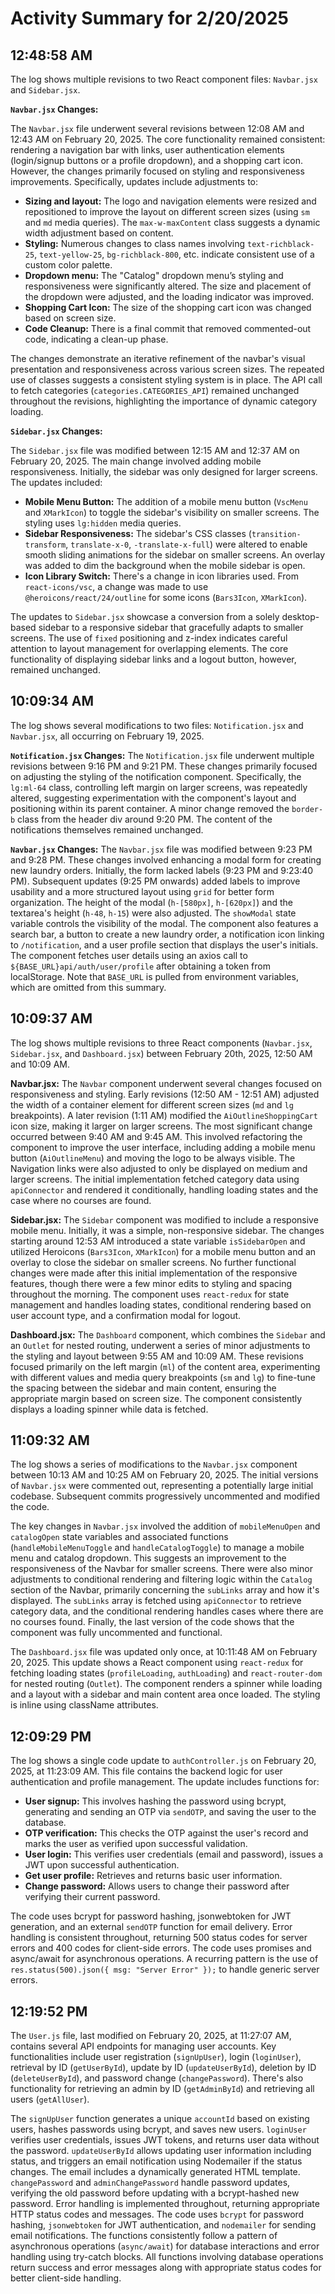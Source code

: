 # Activity Summary for 2/20/2025

## 12:48:58 AM
The log shows multiple revisions to two React component files: `Navbar.jsx` and `Sidebar.jsx`.

**`Navbar.jsx` Changes:**

The `Navbar.jsx` file underwent several revisions between 12:08 AM and 12:43 AM on February 20, 2025.  The core functionality remained consistent: rendering a navigation bar with links, user authentication elements (login/signup buttons or a profile dropdown), and a shopping cart icon.  However,  the changes primarily focused on styling and responsiveness improvements.  Specifically, updates include adjustments to:

* **Sizing and layout:**  The logo and navigation elements were resized and repositioned to improve the layout on different screen sizes (using `sm` and `md` media queries). The  `max-w-maxContent` class suggests a dynamic width adjustment based on content.
* **Styling:**  Numerous changes to class names involving `text-richblack-25`, `text-yellow-25`, `bg-richblack-800`, etc.  indicate consistent use of a custom color palette.
* **Dropdown menu:** The "Catalog" dropdown menu’s styling and responsiveness were significantly altered.  The size and placement of the dropdown were adjusted, and the loading indicator was improved.
* **Shopping Cart Icon:** The size of the shopping cart icon was changed based on screen size.
* **Code Cleanup:** There is a final commit that removed commented-out code, indicating a clean-up phase.

The changes demonstrate an iterative refinement of the navbar's visual presentation and responsiveness across various screen sizes.  The repeated use of classes suggests a consistent styling system is in place.  The API call to fetch categories (`categories.CATEGORIES_API`) remained unchanged throughout the revisions, highlighting the importance of dynamic category loading.



**`Sidebar.jsx` Changes:**

The `Sidebar.jsx` file was modified between 12:15 AM and 12:37 AM on February 20, 2025. The main change involved adding mobile responsiveness. Initially, the sidebar was only designed for larger screens. The updates included:

* **Mobile Menu Button:**  The addition of a mobile menu button (`VscMenu` and `XMarkIcon`) to toggle the sidebar's visibility on smaller screens.  The styling uses `lg:hidden` media queries.
* **Sidebar Responsiveness:**  The sidebar's CSS classes (`transition-transform`, `translate-x-0`, `-translate-x-full`) were altered to enable smooth sliding animations for the sidebar on smaller screens.  An overlay was added to dim the background when the mobile sidebar is open.
* **Icon Library Switch:** There's a change in icon libraries used. From `react-icons/vsc`, a change was made to use  `@heroicons/react/24/outline` for some icons (`Bars3Icon`, `XMarkIcon`).


The updates to `Sidebar.jsx` showcase a conversion from a solely desktop-based sidebar to a responsive sidebar that gracefully adapts to smaller screens.  The use of `fixed` positioning and z-index indicates careful attention to layout management for overlapping elements.  The core functionality of displaying sidebar links and a logout button, however, remained unchanged.


## 10:09:34 AM
The log shows several modifications to two files: `Notification.jsx` and `Navbar.jsx`, all occurring on February 19, 2025.

**`Notification.jsx` Changes:**  The `Notification.jsx` file underwent multiple revisions between 9:16 PM and 9:21 PM. These changes primarily focused on adjusting the styling of the notification component. Specifically, the `lg:ml-64` class, controlling left margin on larger screens, was repeatedly altered, suggesting experimentation with the component's layout and positioning within its parent container.  A minor change removed the `border-b` class from the header div around 9:20 PM. The content of the notifications themselves remained unchanged.

**`Navbar.jsx` Changes:** The `Navbar.jsx` file was modified between 9:23 PM and 9:28 PM.  These changes involved enhancing a modal form for creating new laundry orders. Initially, the form lacked labels (9:23 PM and 9:23:40 PM).  Subsequent updates (9:25 PM onwards) added labels to improve usability and a more structured layout using `grid` for better form organization. The height of the modal (`h-[580px]`, `h-[620px]`) and the textarea's height (`h-48`, `h-15`) were also adjusted.  The `showModal` state variable controls the visibility of the modal. The component also features a search bar, a button to create a new laundry order,  a notification icon linking to `/notification`, and a user profile section that displays the user's initials.  The component fetches user details using an axios call to `${BASE_URL}api/auth/user/profile` after obtaining a token from localStorage. Note that `BASE_URL` is pulled from environment variables, which are omitted from this summary.


## 10:09:37 AM
The log shows multiple revisions to three React components (`Navbar.jsx`, `Sidebar.jsx`, and `Dashboard.jsx`) between February 20th, 2025, 12:50 AM and 10:09 AM.

**Navbar.jsx:**  The `Navbar` component underwent several changes focused on responsiveness and styling.  Early revisions (12:50 AM - 12:51 AM) adjusted the width of a container element for different screen sizes (`md` and `lg` breakpoints). A later revision (1:11 AM) modified the `AiOutlineShoppingCart` icon size, making it larger on larger screens.  The most significant change occurred between 9:40 AM and 9:45 AM.  This involved refactoring the component to improve the user interface, including adding a mobile menu button (`AiOutlineMenu`) and moving the logo to be always visible. The Navigation links were also adjusted to only be displayed on medium and larger screens. The initial implementation fetched category data using `apiConnector` and rendered it conditionally, handling loading states and the case where no courses are found.

**Sidebar.jsx:** The `Sidebar` component was modified to include a responsive mobile menu.  Initially, it was a simple, non-responsive sidebar.  The changes starting around 12:53 AM introduced a state variable `isSidebarOpen` and utilized Heroicons (`Bars3Icon`, `XMarkIcon`) for a mobile menu button and an overlay to close the sidebar on smaller screens.  No further functional changes were made after this initial implementation of the responsive features, though there were a few minor edits to styling and spacing throughout the morning.  The component uses `react-redux` for state management and handles loading states, conditional rendering based on user account type, and a confirmation modal for logout.

**Dashboard.jsx:** The `Dashboard` component, which combines the `Sidebar` and an `Outlet` for nested routing, underwent a series of minor adjustments to the styling and layout between 9:55 AM and 10:09 AM. These revisions focused primarily on the left margin (`ml`) of the content area, experimenting with different values and media query breakpoints (`sm` and `lg`) to fine-tune the spacing between the sidebar and main content, ensuring the appropriate margin based on screen size.  The component consistently displays a loading spinner while data is fetched.


## 11:09:32 AM
The log shows a series of modifications to the `Navbar.jsx` component between 10:13 AM and 10:25 AM on February 20, 2025.  The initial versions of `Navbar.jsx` were commented out, representing a potentially large initial codebase. Subsequent commits progressively uncommented and modified the code.

The key changes in `Navbar.jsx` involved the addition of  `mobileMenuOpen` and `catalogOpen` state variables and associated functions (`handleMobileMenuToggle` and `handleCatalogToggle`) to manage a mobile menu and catalog dropdown.  This suggests an improvement to the responsiveness of the Navbar for smaller screens. There were also minor adjustments  to conditional rendering and filtering logic within the `Catalog` section of the Navbar, primarily concerning the `subLinks` array and how it's displayed.  The `subLinks` array is fetched using `apiConnector` to retrieve category data, and the conditional rendering handles cases where there are no courses found. Finally, the last version of the code shows that the component was fully uncommented and functional.


The `Dashboard.jsx` file was updated only once, at 10:11:48 AM on February 20, 2025. This update shows a React component using `react-redux` for fetching loading states (`profileLoading`, `authLoading`) and `react-router-dom` for nested routing (`Outlet`). The component renders a spinner while loading and a layout with a sidebar and main content area once loaded.  The styling is inline using className attributes.


## 12:09:29 PM
The log shows a single code update to `authController.js` on February 20, 2025, at 11:23:09 AM.  This file contains the backend logic for user authentication and profile management.  The update includes functions for:

* **User signup:**  This involves hashing the password using bcrypt, generating and sending an OTP via `sendOTP`, and saving the user to the database.
* **OTP verification:** This checks the OTP against the user's record and marks the user as verified upon successful validation.
* **User login:** This verifies user credentials (email and password), issues a JWT upon successful authentication.
* **Get user profile:** Retrieves and returns basic user information.
* **Change password:** Allows users to change their password after verifying their current password.

The code uses bcrypt for password hashing, jsonwebtoken for JWT generation, and an external `sendOTP` function for email delivery.  Error handling is consistent throughout, returning 500 status codes for server errors and 400 codes for client-side errors.  The code uses promises and async/await for asynchronous operations.  A recurring pattern is the use of `res.status(500).json({ msg: "Server Error" });` to handle generic server errors.


## 12:19:52 PM
The `User.js` file, last modified on February 20, 2025, at 11:27:07 AM, contains several API endpoints for managing user accounts.  Key functionalities include user registration (`signUpUser`), login (`loginUser`), retrieval by ID (`getUserById`), update by ID (`updateUserById`), deletion by ID (`deleteUserById`), and password change (`changePassword`).  There's also functionality for retrieving an admin by ID (`getAdminById`) and retrieving all users (`getAllUser`).

The `signUpUser` function generates a unique `accountId` based on existing users, hashes passwords using bcrypt, and saves new users.  `loginUser` verifies user credentials, issues JWT tokens, and returns user data without the password.  `updateUserById` allows updating user information including status, and triggers an email notification using Nodemailer if the status changes. The email includes a dynamically generated HTML template.  `changePassword` and `adminChangePassword` handle password updates, verifying the old password before updating with a bcrypt-hashed new password.  Error handling is implemented throughout, returning appropriate HTTP status codes and messages.  The code uses `bcrypt` for password hashing, `jsonwebtoken` for JWT authentication, and `nodemailer` for sending email notifications.  The functions consistently follow a pattern of asynchronous operations (`async/await`) for database interactions and error handling using try-catch blocks.  All functions involving database operations return success and error messages along with appropriate status codes for better client-side handling.

